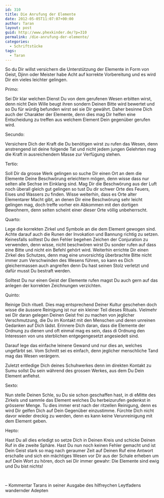```yaml
---
id: 310
title: Die Anrufung der Elemente
date: 2012-05-05T11:07:07+00:00
author: Taran
layout: post
guid: http://www.phexkinder.de/?p=310
permalink: /die-anrufung-der-elemente/
categories:
  - Schriftstücke
tags:
  - Taran
---
```

So du Dir willst versichern die Unterstützung der Elemente in Form von Geist, Djinn oder Meister habe Acht auf korrekte Vorbereitung und es wird Dir ein vieles leichter gelingen.<!--more-->

Primo:

Sei Dir klar welchen Dienst Du von dem gerufenen Wesen erbitten wirst, denn nicht Dein Wille beugt ihren sondern Deinen Bitte wird bewertet und so Du für würdig befunden wirst sei sie Dir gewährt. Daher besinne Dich auch der Charakter der Elemente, denn dies mag Dir helfen eine Entscheidung zu treffen aus welchem Element Dein gegenüber gerufen wird.

Secundo:

Versichere Dich der Kraft die Du benötigen wirst zu rufen das Wesen, denn anstrengend ist deine folgende Tat und nicht jedem jungen Gelehrten mag die Kraft in ausreichendem Masse zur Verfügung stehen.

Tertio:

Soll Dir da grosse Werk gelingen so suche Dir einen Ort an dem die Elemente Deine Beschwörung erleichtern mögen, denn wisse dass nur selten alle Sechse im Einklang sind. Mag Dir die Beschwörung aus der Luft noch überall gleich gut gelingen so tust Du dir schwer Orte des Feuers, Eises und Wassers zu finden. Wisse weiterhin, dass es Orte alter Elementarer Macht gibt, an denen Dir eine Beschwörung sehr leicht gelingen mag, doch treffe vorher ein Abkommen mit den dortigen Bewohnern, denn selten scheint einer dieser Orte völlig unbeherrscht.

Quarto:

Lege die korrekten Zirkel und Symbole an die dem Element gewogen sind. Achte darauf auch die Runen der Invokation und Bannung richtig zu setzen. Keinesfalls solltest Du den Fehler begehen Zeichen der Conjuration zu verwenden, denn wisse, nicht beschwören wirst Du sonder rufen auf dass eine Bitte und nicht ein Befehl gehört wird. Weiterhin errichte Dir einen Zirkel des Schutzes, denn mag eine unvorsichtig überbrachte Bitte nicht immer zum Verschwinden des Wesens führen, so kann es Dich gleichermassen auch angreifen denn Du hast seinen Stolz verletzt und dafür musst Du bestraft werden.

Solltest Du nur einen Geist der Elemente rufen magst Du auch gern auf das anlegen der korrekten Zeichnungen verzichten.

Quinto:

Reinige Dich rituell. Dies mag entsprechend Deiner Kultur geschehen doch wisse die äussere Reinigung ist nur ein kleiner Teil dieses Rituals. Vielmehr sei Dir daran gelegen Deinen Geist frei zu machen von jeglicher Verschmutzung, die Du im Kontakt mit den Menschen und deren unreinen Gedanken auf Dich lädst. Erinnere Dich daran, dass die Elemente der Ordnung zu dienen und oft einmal mag es sein, dass di Ordnung den Interessen von uns sterblichen entgegengesetzt angesiedelt sind.

Darauf lege das einfache leinene Gewand und nur dies an, welches ungefärbt sei. Vom Schnitt sei es einfach, denn jeglicher menschliche Tand mag das Wesen verärgern.

Zuletzt entledige Dich deines Schuhwerkes denn im direkten Kontakt zu Sumu sollst Du sein während des grossen Werkes, aus dem Du Dein Element anflehst.

Sexto:

Nun stelle Deinen Schle, su Du sie schon geschaffen hast, in di eMitte des Zirkels und sammle das Element welches Du herbeizurufen gedenkst in grösserer Menge. Tu dies immer erst nach der ritzellen Reinigung, denn es wird Dir gelfen Dich auf Dein Gegenüber einzustimme. Fürchte Dich nicht davor wieder dreckig zu werden, denn es kann keine Verunreinigung mit dem Element geben.

Hepto:

Hast Du all dies erledigt so setze Dich in Deinen Kreis und schicke Deinen Ruf in die zweite Sphäre. Hast Du nun noch keinen Fehler gemacht und ist Dein Geist stark so mag nach geraumer Zeit auf Deinen Ruf eine Antwort erschalle und sich ein mächtiges Wesen vor Dir aus der Schale erheben um auf Dein Wort zu hören, doch sei Dir immer gewahr: Die Elemente sind ewig und Du bist nichts!

&nbsp;

&#8211; Kommentar Tarans in seiner Ausgabe des hilfreychen Leytfadens wandernder Adepten